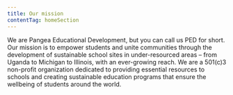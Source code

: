 ```yaml
---
title: Our mission
contentTag: homeSection
---
```


We are Pangea Educational Development, but you can call us PED for short. Our mission is to empower students and unite communities through the development of sustainable school sites in under-resourced areas – from Uganda to Michigan to Illinois, with an ever-growing reach. We are a 501(c)3 non-profit organization dedicated to providing essential resources to schools and creating sustainable education programs that ensure the wellbeing of students around the world.

